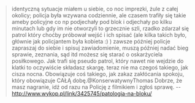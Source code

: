 > identyczną sytuacje miałem u siebie, co noc imprezki, żule z całej okolicy; policja była wzywana codziennie, ale czasem trafiły się takie ameby policyjne co np podjechały pod blok i odjechały po kilku minutach lub gdy im nie otworzyli to grzecznie szli, rzadko zdarzał się patrol który choćby próbował wejść i ich spisać (ale kilka takich było, głównie jak policjantem była kobieta :) ) zawsze później policje zapraszaj do siebie i spisuj zawiadomienie, muszą później nadać bieg sprawie, zeznania, sąd itd możesz się starać o oskarżyciela posiłkowego. Jak trafi się pseudo patrol, który nawet nie wejdzie do klatki to oczywiście składasz skargę.
> teraz nie ma czegoś takiego, jak cisza nocna. Obowiązuje coś takiego, jak zakaz zakłócania spokoju, który obowiązuje CAŁĄ dobę.@KonserwatywnyThomas Dobrze, że masz nagranie, idź od razu na Policję z filmikiem i zgłoś sprawę.
> -- http://www.wykop.pl/link/3425745/patologia-na-bloku/
